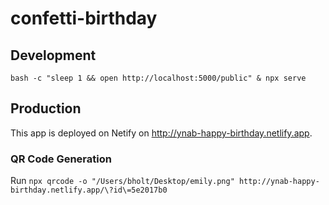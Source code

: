 # confetti-birthday

## Development

```
bash -c "sleep 1 && open http://localhost:5000/public" & npx serve
```

## Production

This app is deployed on Netify on http://ynab-happy-birthday.netlify.app.

### QR Code Generation

Run `npx qrcode -o "/Users/bholt/Desktop/emily.png" http://ynab-happy-birthday.netlify.app/\?id\=5e2017b0`
